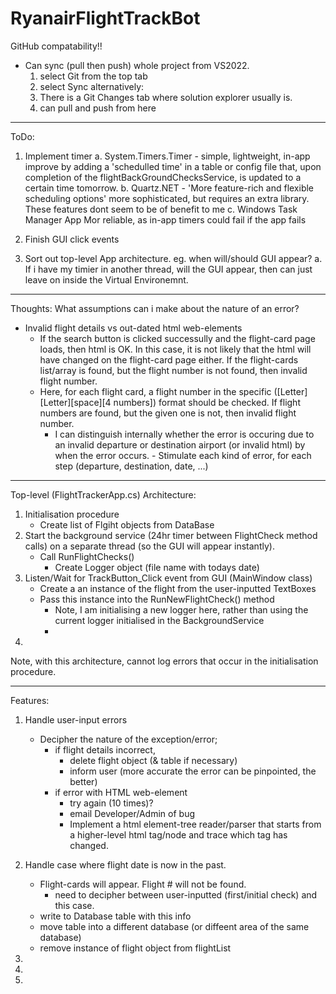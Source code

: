 # RyanairFlightTrackBot

GitHub compatability!!
 - Can sync (pull then push) whole project from VS2022. 
    1. select Git from the top tab
    2. select Sync
    alternatively:
    1. There is a Git Changes tab where solution explorer usually is. 
    2. can pull and push from here


----------
ToDo:
1. Implement timer
   a. System.Timers.Timer - simple, lightweight, in-app
        improve by adding a 'schedulled time' in a table or config file that, upon completion of the flightBackGroundChecksService, is updated to a certain time tomorrow.
   b. Quartz.NET - 'More feature-rich and flexible scheduling options'
      more sophisticated, but requires an extra library. These features dont seem to be of benefit to me
   c. Windows Task Manager App
      Mor reliable, as in-app timers could fail if the app fails

2. Finish GUI click events

3. Sort out top-level App architecture. eg. when will/should GUI appear?
   a. If i have my timier in another thread, will the GUI appear, then can just leave on inside the Virtual Environemnt.


----------
Thoughts:
What assumptions can i make about the nature of an error?
 - Invalid flight details vs out-dated html web-elements
     - If the search button is clicked successully and the flight-card page loads, then html is OK. In this case, it is not likely that the html will have changed on the flight-card page either. If the flight-cards list/array is found, but the flight number is not found, then invalid flight number.
     - Here, for each flight card, a flight number in the specific ([Letter][Letter][space][4 numbers]) format should be checked. If flight numbers are found, but the given one is not, then invalid flight number.
         - I can distinguish internally whether the error is occuring due to an invalid departure or destination airport (or invalid html) by when the error occurs.
               - Stimulate each kind of error, for each step (departure, destination, date, ...)


----------
Top-level (FlightTrackerApp.cs) Architecture:
1. Initialisation procedure
   - Create list of Flgiht objects from DataBase
2. Start the background service (24hr timer between FlightCheck method calls) on a separate thread (so the GUI will appear instantly).
   - Call RunFlightChecks()
      - Create Logger object (file name with todays date)
3. Listen/Wait for TrackButton_Click event from GUI (MainWindow class)
   - Create a an instance of the flight from the user-inputted TextBoxes
   - Pass this instance into the RunNewFlightCheck() method
      - Note, I am initialising a new logger here, rather than using the current logger initialised in the BackgroundService
      - 
4. 

Note, with this architecture, cannot log errors that occur in the initialisation procedure.


----------
Features:
1. Handle user-input errors
   - Decipher the nature of the exception/error;
      - if flight details incorrect,
         - delete flight object (& table if necessary)
         - inform user (more accurate the error can be pinpointed, the better)
      - if error with HTML web-element
         - try again (10 times)?
         - email Developer/Admin of bug
         - Implement a html element-tree reader/parser that starts from a higher-level html tag/node and trace which tag has changed.
      
2.  Handle case where flight date is now in the past.
    - Flight-cards will appear. Flight # will not be found.
       - need to decipher between user-inputted (first/initial check) and this case.
    - write to Database table with this info
    - move table into a different database (or diffeent area of the same database)
    - remove instance of flight object from flightList
    
3. 

4.  
5.  




        
